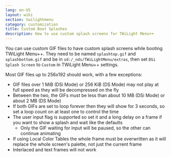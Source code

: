 ```yaml
---
lang: en-US
layout: wiki
section: twilightmenu
category: customization
title: Custom Boot Splashes
description: How to use custom splash screens for TWiLight Menu++
---
```


You can use custom GIF files to have custom splash screens while booting TWiLight Menu++. They need to be named `splashtop.gif` and `splashbottom.gif` and be in `sd:/_nds/TWiLightMenu/extras`, then set `DSi Splash Screen` to `Custom` in TWiLight Menu++ settings.

Most GIF files up to 256x192 should work, with a few exceptions:
- GIF files over 1 MiB (DSi Mode) or 256 KiB (DS Mode) may not play at full speed as they will be decompressed on the fly
- Between the two, the GIFs must be less than about 10 MB (DSi Mode) or about 2 MB (DS Mode)
- If both GIFs are set to loop forever then they will show for 3 seconds, so set a loop count on at least one to control the time
- The user input flag is supported so set it and a long delay on a frame if you want to show a splash and wait like the defaults
   - Only the GIF waiting for input will be paused, so the other can continue animating 
- If using Local Color Tables the whole frame must be overwritten as it will replace the whole screen's palette, not just the current frame
- Interlaced and text frames will not work
